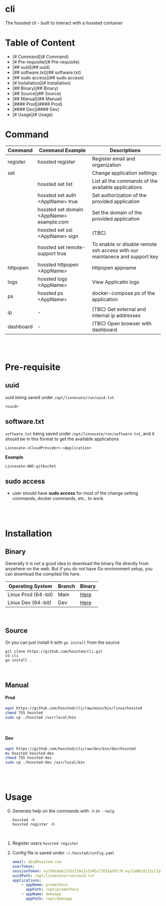 # cli
The hossted cli - built to interact with a hossted container

# Table of Content
- [# Command](# Command)
- [# Pre-requisite](# Pre-requisite)
- [## uuid](## uuid)
- [## software.txt](## software.txt)
- [## sudo access](## sudo access)
- [# Installation](# Installation)
- [## Binary](## Binary)
- [## Source](## Source)
- [## Manual](## Manual)
- [#### Prod](#### Prod)
- [#### Dev](#### Dev)
- [# Usage](# Usage)

# Command
| Command   | Command Example                            | Descriptions                                                               |
|-----------|--------------------------------------------|----------------------------------------------------------------------------|
| register  | hossted register                           | Register email and organization                                            |
| set       |                                            | Change application settings                                                |
|           | hossted set list                           | List all the commands of the available applications                        |
|           | hossted set auth \<AppName\> true          | Set authorization of the provided application                              |
|           | hossted set domain \<AppName\> example.com | Set the domain of the provided application                                 |
|           | hossted set ssl \<AppName\> sign           | (TBC)                                                                      |
|           | hossted set remote-support true            | To enable or disable remote ssh access with our maintanece and support key |
| httpopen  | hossted httpopen \<AppName\>               | httpopen appname                                                           |
| logs      | hossted logs \<AppName\>                   | View Applicatin logs                                                       |
| ps        | hossted ps \<AppName\>                     | docker-compose ps of the application                                       |
|           |                                            |                                                                            |
| ip        | -                                          | (TBC) Get external and internal ip addresses                               |
| dashboard | -                                          | (TBC) Open browser with dashboard                                          |


<br/><br/>

# Pre-requisite
## uuid
  uuid being saved under `/opt/linnovate/run/uuid.txt`
  ```
  <uuid>
  ```

## software.txt
  `software.txt` being saved under `/opt/linnovate/run/software.txt`, and it should be in this format to get the available applications
  ```
  Linnovate-<CloudProvider>-<Application>
  ```

  __Example__
  ```
  Linnovate-AWS-gitbucket
  ```

## sudo access
- user should have **sudo access** for most of the change setting commands, docker commands, etc.. to work.

<br/><br/>

# Installation
## Binary
Generally it is not a good idea to download the binary file directly from anywhere on the web. But if you do not have Go environment setup, you can download the compiled file here.

| Operating System    | Branch | Binary                                                           |
|---------------------|--------|------------------------------------------------------------------|
| Linux Prod (64-bit) | Main   | [Here](https://github.com/hossted/cli/raw/main/bin/linux/hossted) |
| Linux Dev (64-bit)  | Dev    | [Here](https://github.com/hossted/cli/raw/dev/bin/dev/hossted)   |

<br/>

## Source
Or you can just install it with `go install` from the source
```
git clone https://github.com/hossted/cli.git
cd cli
go install .
```

<br/>

## Manual

#### Prod
```bash
wget https://github.com/hossted/cli/raw/main/bin/linux/hossted
chmod 755 hossted
sudo cp ./hossted /usr/local/bin
```

<br/>

#### Dev
```bash
wget https://github.com/hossted/cli/raw/dev/bin/dev/hossted
mv hossted hossted-dev
chmod 755 hossted-dev
sudo cp ./hossted-dev /usr/local/bin
```


<br/><br/>

# Usage
0. Generate help on the commands with `-h` or `--help`<br/>

   ```
   hossted -h
   hossted register -h
   ```
   <br/>

1. Register users
   `
   hossted register
   `
   <br/>

2. Config file is saved under `~/.hossted/config.yaml`
   ```yaml
   email: abc@hossted.com
   userToken:
   sessionToken: eyJhbGdaOiJIUzI1NiIsInR5cCI6IkpXVCJ9.eyJ1aWQiOjIzLCJpYXQiOjE2NDY4NDIxOTAsImV4cCI6MTY0NjkyODU5MH0.JMUCLFMHLznZ7Dc0uNFhFFS0J-LqoB_mAehnMFFwgfs
   uuidPath: /opt/linnovate/run/uuid.txt
   applications:
       - appName: prometheus
         appPath: /opt/prometheus
       - appName: demoapp
         appPath: /opt/demoapp
   ```
